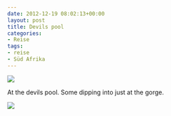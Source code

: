 ```yaml
---
date: 2012-12-19 08:02:13+00:00
layout: post
title: Devils pool
categories:
- Reise
tags:
- reise
- Süd Afrika
---
```


[![](http://clemi.ag3r.at/wp-content/uploads/2012/12/wpid-Photo-19.12.2012-0808.jpg)](http://clemi.ag3r.at/wp-content/uploads/2012/12/wpid-Photo-19.12.2012-0808.jpg)





At the devils pool. Some dipping into just at the gorge.







<!-- more -->





[![](http://clemi.ag3r.at/wp-content/uploads/2012/12/wpid-Photo-19.12.2012-0833.jpg)](http://clemi.ag3r.at/wp-content/uploads/2012/12/wpid-Photo-19.12.2012-0833.jpg)




